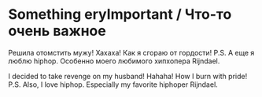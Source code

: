 # Something eryImportant / Что-то очень важное

Решила отомстить мужу! Хахаха! Как я сгораю от гордости!
P.S. А еще я люблю hiphop. Особенно моего любимого хипхопера Rijndael.

I decided to take revenge on my husband! Hahaha! How I burn with pride!
P.S. Also, I love hiphop. Especially my favorite hiphoper Rijndael.

